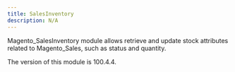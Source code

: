 ```yaml
---
title: SalesInventory
description: N/A
---
```


Magento_SalesInventory module allows retrieve and update stock attributes related to Magento_Sales, such as status and quantity.

<InlineAlert slots="text" />
The version of this module is 100.4.4.
